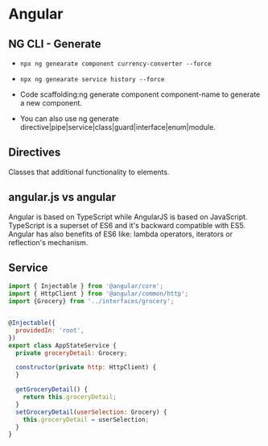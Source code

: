 
# Angular

## NG CLI - Generate
* `npx ng genearate component currency-converter --force`
* `npx ng genearate service history --force`

* Code scaffolding:ng generate component component-name to generate a new component. 
* You can also use ng generate directive|pipe|service|class|guard|interface|enum|module.

## Directives
Classes that additional functionality to elements.

## angular.js vs angular
Angular is based on TypeScript while AngularJS is based on JavaScript.  
TypeScript is a superset of ES6 and it's backward compatible with ES5.  
Angular has also benefits of ES6 like: lambda operators, iterators or reflection's mechanism.

## Service
```javascript
import { Injectable } from '@angular/core';
import { HttpClient } from '@angular/common/http';
import {Grocery} from '../interfaces/grocery';


@Injectable({
  providedIn: 'root',
})
export class AppStateService {
  private groceryDetail: Grocery;

  constructor(private http: HttpClient) {
  }

  getGroceryDetail() {
    return this.groceryDetail;
  }
  setGroceryDetail(userSelection: Grocery) {
    this.groceryDetail = userSelection;
  }
}

```
